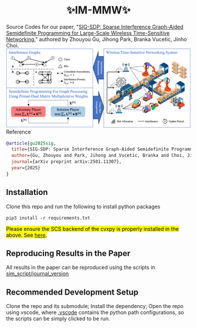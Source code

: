 <h1 align="center">✨IM-MMW✨</h1>

Source Codes for our paper, "[SIG-SDP: Sparse Interference Graph-Aided Semidefinite Programming for Large-Scale Wireless Time-Sensitive Networking](https://arxiv.org/pdf/2501.11307)," authored by Zhouyou Gu, Jihong Park, Branka Vucetic, Jinho Choi.
![system](im-mmw.png)
Reference
```bibtex
@article{gu2025sig,
  title={SIG-SDP: Sparse Interference Graph-Aided Semidefinite Programming for Large-Scale Wireless Time-Sensitive Networking},
  author={Gu, Zhouyou and Park, Jihong and Vucetic, Branka and Choi, Jinho},
  journal={arXiv preprint arXiv:2501.11307},
  year={2025}
}
```

## Installation
Clone this repo and run the following to install python packages
```
pip3 install -r requirements.txt
```
<mark>Please ensure the SCS backend of the cvxpy is properly installed in the above. See [here](https://www.cvxpy.org/tutorial/solvers/index.html).<mark>

## Reproducing Results in the Paper
All results in the paper can be reproduced using the scripts in [sim_script/journal_version](sim_script/journal_version)



## Recommended Development Setup
Clone the repo and its submodule; Install the dependency; Open the repo using vscode, where [.vscode](.vscode) contains the python path configurations, so the scripts can be simply clicked to be run.
